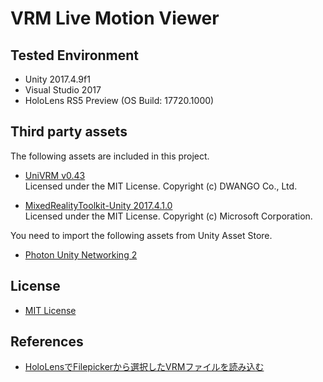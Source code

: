 # VRM Live Motion Viewer

## Tested Environment
- Unity 2017.4.9f1
- Visual Studio 2017
- HoloLens RS5 Preview (OS Build: 17720.1000)

## Third party assets
The following assets are included in this project.
- [UniVRM v0.43](https://github.com/dwango/UniVRM/releases/tag/v0.43)  
Licensed under the MIT License.
Copyright (c) DWANGO Co., Ltd.  

- [MixedRealityToolkit-Unity 2017.4.1.0](https://github.com/Microsoft/MixedRealityToolkit-Unity/releases/tag/2017.4.1.0)  
Licensed under the MIT License.
Copyright (c) Microsoft Corporation.  

You need to import the following assets from Unity Asset Store.
- [Photon Unity Networking 2](https://assetstore.unity.com/packages/tools/network/pun-2-free-119922)

## License
- [MIT License](https://github.com/sotanmochi/VRMLiveMotionViewer/blob/master/LICENSE.txt)

## References
- [HoloLensでFilepickerから選択したVRMファイルを読み込む](https://qiita.com/sotanmochi/items/83465078dea0be32be76)
